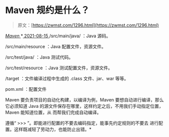 <!--yml
category: 未分类
date: 0001-01-01 00:00:00
-->

# Maven 规约是什么？

> 原文：[https://zwmst.com/1296.html](https://zwmst.com/1296.html)

   [ *Maven* ](https://zwmst.com/maven)*[ <time datetime="2021-08-15T10:58:40+08:00"> 2021-08-15 </time> ](https://zwmst.com/1296.html)  /src/main/java/ ：Java 源码。

/src/main/resource ：Java 配置文件，资源文件。

/src/test/java/ ：Java 测试代码。

/src/test/resource ：Java 测试配置文件，资源文件。

/target ：文件编译过程中生成的 .class 文件、jar、war 等等。

pom.xml ：配置文件

Maven 要负责项目的自动化构建，以编译为例，Maven 要想自动进行编译，那么它必须知道 Java 的源文件保存在哪里，这样约定之后，不用我们手动指定位置，Maven 能知道位置，从 而帮我们完成自动编译。

遵循“ >>> ”。即能进行配置的不要去编码指定，能事先约定规则的不要去 进行配置。这样既减轻了劳动力，也能防止出错。*
